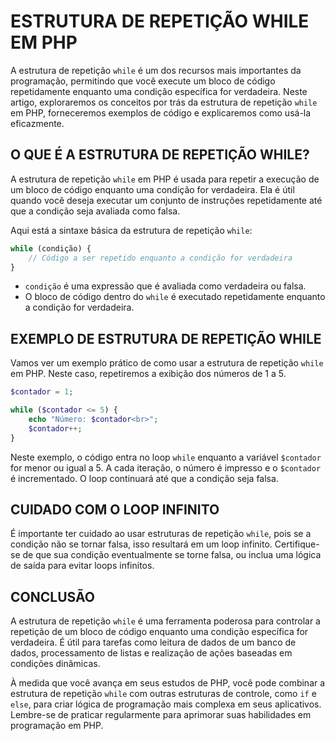 # ESTRUTURA DE REPETIÇÃO WHILE EM PHP

A estrutura de repetição `while` é um dos recursos mais importantes da programação, permitindo que você execute um bloco de código repetidamente enquanto uma condição específica for verdadeira. Neste artigo, exploraremos os conceitos por trás da estrutura de repetição `while` em PHP, forneceremos exemplos de código e explicaremos como usá-la eficazmente.

## O QUE É A ESTRUTURA DE REPETIÇÃO WHILE?
A estrutura de repetição `while` em PHP é usada para repetir a execução de um bloco de código enquanto uma condição for verdadeira. Ela é útil quando você deseja executar um conjunto de instruções repetidamente até que a condição seja avaliada como falsa.

Aqui está a sintaxe básica da estrutura de repetição `while`:

```php
while (condição) {
    // Código a ser repetido enquanto a condição for verdadeira
}
```

- `condição` é uma expressão que é avaliada como verdadeira ou falsa.
- O bloco de código dentro do `while` é executado repetidamente enquanto a condição for verdadeira.

## EXEMPLO DE ESTRUTURA DE REPETIÇÃO WHILE
Vamos ver um exemplo prático de como usar a estrutura de repetição `while` em PHP. Neste caso, repetiremos a exibição dos números de 1 a 5.

```php
$contador = 1;

while ($contador <= 5) {
    echo "Número: $contador<br>";
    $contador++;
}
```

Neste exemplo, o código entra no loop `while` enquanto a variável `$contador` for menor ou igual a 5. A cada iteração, o número é impresso e o `$contador` é incrementado. O loop continuará até que a condição seja falsa.

## CUIDADO COM O LOOP INFINITO
É importante ter cuidado ao usar estruturas de repetição `while`, pois se a condição não se tornar falsa, isso resultará em um loop infinito. Certifique-se de que sua condição eventualmente se torne falsa, ou inclua uma lógica de saída para evitar loops infinitos.

## CONCLUSÃO
A estrutura de repetição `while` é uma ferramenta poderosa para controlar a repetição de um bloco de código enquanto uma condição específica for verdadeira. É útil para tarefas como leitura de dados de um banco de dados, processamento de listas e realização de ações baseadas em condições dinâmicas.

À medida que você avança em seus estudos de PHP, você pode combinar a estrutura de repetição `while` com outras estruturas de controle, como `if` e `else`, para criar lógica de programação mais complexa em seus aplicativos. Lembre-se de praticar regularmente para aprimorar suas habilidades em programação em PHP.